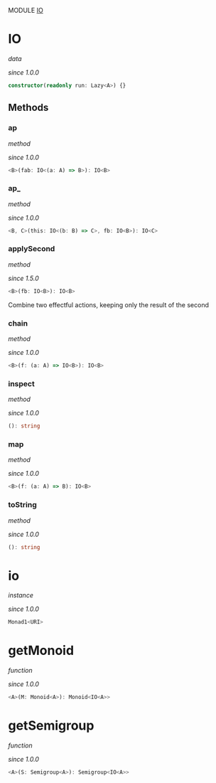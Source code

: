 MODULE [IO](https://github.com/gcanti/fp-ts/blob/master/src/IO.ts)

# IO

_data_

_since 1.0.0_

```ts
constructor(readonly run: Lazy<A>) {}
```

## Methods

### ap

_method_

_since 1.0.0_

```ts
<B>(fab: IO<(a: A) => B>): IO<B>
```

### ap\_

_method_

_since 1.0.0_

```ts
<B, C>(this: IO<(b: B) => C>, fb: IO<B>): IO<C>
```

### applySecond

_method_

_since 1.5.0_

```ts
<B>(fb: IO<B>): IO<B>
```

Combine two effectful actions, keeping only the result of the second

### chain

_method_

_since 1.0.0_

```ts
<B>(f: (a: A) => IO<B>): IO<B>
```

### inspect

_method_

_since 1.0.0_

```ts
(): string
```

### map

_method_

_since 1.0.0_

```ts
<B>(f: (a: A) => B): IO<B>
```

### toString

_method_

_since 1.0.0_

```ts
(): string
```

# io

_instance_

_since 1.0.0_

```ts
Monad1<URI>
```

# getMonoid

_function_

_since 1.0.0_

```ts
<A>(M: Monoid<A>): Monoid<IO<A>>
```

# getSemigroup

_function_

_since 1.0.0_

```ts
<A>(S: Semigroup<A>): Semigroup<IO<A>>
```

